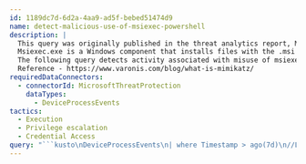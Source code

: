 ```yaml
---
id: 1189dc7d-6d2a-4aa9-ad5f-bebed51474d9
name: detect-malicious-use-of-msiexec-powershell
description: |
  This query was originally published in the threat analytics report, Msiexec abuse.
  Msiexec.exe is a Windows component that installs files with the .msi extension. These kinds of files are Windows installer packages, and are used by a wide array of legitimate software. However, malicious actors can re-purpose msiexec.exe for living-off-the-land attacks, where they use legitimate system binaries on the compromised device to perform attacks.
  The following query detects activity associated with misuse of msiexec.exe, particularly alongside mimikatz, a common credential dumper and privilege escalation tool.
  Reference - https://www.varonis.com/blog/what-is-mimikatz/
requiredDataConnectors:
  - connectorId: MicrosoftThreatProtection
    dataTypes:
      - DeviceProcessEvents
tactics:
  - Execution
  - Privilege escalation
  - Credential Access
query: "```kusto\nDeviceProcessEvents\n| where Timestamp > ago(7d)\n//Looking for PowerShell\n| where FileName =~ \"powershell.exe\"\n//Looking for %temp% in the command line indicating deployment \nand ProcessCommandLine contains \"%temp%\"//Find credential theft attempts using Msiexec to run Mimikatz commands\n```"
---
```


